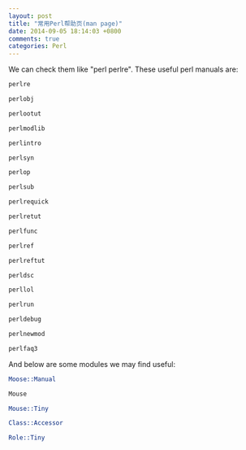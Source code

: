 ```yaml
---
layout: post
title: "常用Perl帮助页(man page)"
date: 2014-09-05 18:14:03 +0800
comments: true
categories: Perl
---
```

We can check them like "perl perlre". These useful perl manuals are:

```pl
perlre

perlobj

perlootut

perlmodlib  

perlintro  

perlsyn   

perlop  

perlsub  

perlrequick  

perlretut  

perlfunc  

perlref  

perlreftut

perldsc   

perllol  

perlrun

perldebug  

perlnewmod    

perlfaq3

```  

And below are some modules we may find useful:  

```pl
Moose::Manual  

Mouse

Mouse::Tiny

Class::Accessor 

Role::Tiny

```